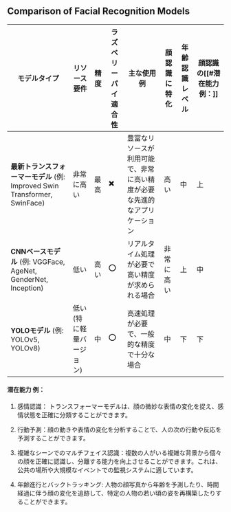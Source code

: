 ## Comparison of Facial Recognition Models

| モデルタイプ                                                      | リソース要件         | 精度  | ラズベリーパイ適合性 | 主な使用例                                 | 顔認識に特化 | 年齢認識レベル | 顔認識の[[#潜在能力 例：]] |
| ----------------------------------------------------------- | -------------- | --- | ---------- | ------------------------------------- | ------ | ------- | ---------------- |
| **最新トランスフォーマーモデル** (例: Improved Swin Transformer, SwinFace) | 非常に高い          | 最高  | ✖️         | 豊富なリソースが利用可能で、非常に高い精度が必要な先進的なアプリケーション | 高い     | 中       | 上                |
| **CNNベースモデル** (例: VGGFace, AgeNet, GenderNet, Inception)    | 低い             | 高い  | ⭕️         | リアルタイム処理が必要で高い精度が求められる場合              | 非常に高い  | 上       | 中                |
| **YOLOモデル** (例: YOLOv5, YOLOv8)                             | 低い (特に軽量バージョン) | 中   | ⭕️         | 高速処理が必要で、一般的な精度で十分な場合                 | 中      | 下       | 下                |
#### 潜在能力 例：  

1. 感情認識： トランスフォーマーモデルは、顔の微妙な表情の変化を捉え、感情状態を正確に分類することができます。  
    
2. 行動予測：顔の動きや表情の変化を分析することで、人の次の行動や反応を予測することができます。  
    
3. 複雑なシーンでのマルチフェイス認識：複数の人がいる複雑な背景から個々の顔を正確に認識し、分離する能力を向上させることができます。これは、公共の場所や大規模なイベントでの監視システムに適しています。  
    
4. 年齢進行とバックトラッキング: 人物の顔写真から年齢を予測したり、時間経過に伴う顔の変化を追跡して、特定の人物の若い頃の姿を再構築したりすることができます。
